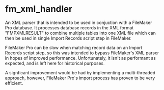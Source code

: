 # fm_xml_handler

An XML parser that is intended to be used in conjuction with a FileMaker Pro database. It processes database records in the XML format "FMPXMLRESULT" to combine multiple tables into one XML file which can then be used in single Import Records script step in FileMaker. 

FileMaker Pro can be slow when matching record data on an Import Records script step, so this was intended to bypass FileMaker's XML parser in hopes of improved performance. Unfortunately, it isn't as performant as expected, and is left here for historical purposes.

A signficant improvement would be had by implementing a multi-threaded approach, however, FileMaker Pro's import process has proven to be very efficient.
